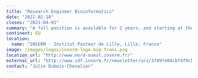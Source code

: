 ```yaml
---
title: "Research Engineer Bioinformatics"
date: "2021-02-18"
closes: "2021-04-01"
summary: "A full position is available for 2 years, and starting at the earliest timepoint possible. This includes working with and running training on the internal Galaxy instance."
continent: EU
location:
  name: "INSERM - Institut Pasteur de Lille, Lille, France"
image: /images/logos/inserm-logo-big-trans.png
location_url: "http://www.nord-ouest.inserm.fr/"
external_url: "http://www.idf.inserm.fr/newsletter/uri/37d9fe04cbfdf9cbfef9fbf801d306ce0909ced40007feffd5d006f9fe28cd31fd050302d504ffd5fe2eff00fdd003d20234d3d30034fefed4d106fb012bcd3001d503fdd033fe0202fefffbfdd503cd0703d3d20004fefcd5d105fefd2dd130010503fdd401fa02022f00fcfdd104cf0703cf000005fd04d4cf05010100d10002d103fed033fbd0fff9fcf9facd02020601d3d30035fd04d40105ff012dd2fd010302fcd501fed702fc00f9fdd104cf0604d3cb0101fdfed4d405fe012cd10201d80230d402fed303fb"
contact: "Julie Dubois-Chevalier"
---
```

